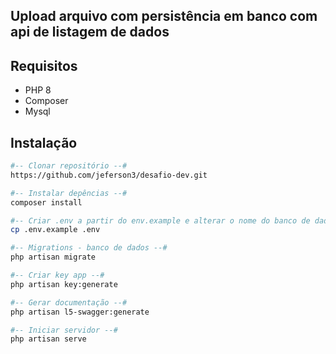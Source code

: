 ## Upload arquivo com persistência em banco com api de listagem de dados

## Requisitos
- PHP 8
- Composer
- Mysql

## Instalação
```sh
#-- Clonar repositório --#
https://github.com/jeferson3/desafio-dev.git

#-- Instalar depências --# 
composer install

#-- Criar .env a partir do env.example e alterar o nome do banco de dados DB_DATABASE --# 
cp .env.example .env

#-- Migrations - banco de dados --# 
php artisan migrate

#-- Criar key app --# 
php artisan key:generate

#-- Gerar documentação --# 
php artisan l5-swagger:generate

#-- Iniciar servidor --# 
php artisan serve

```

